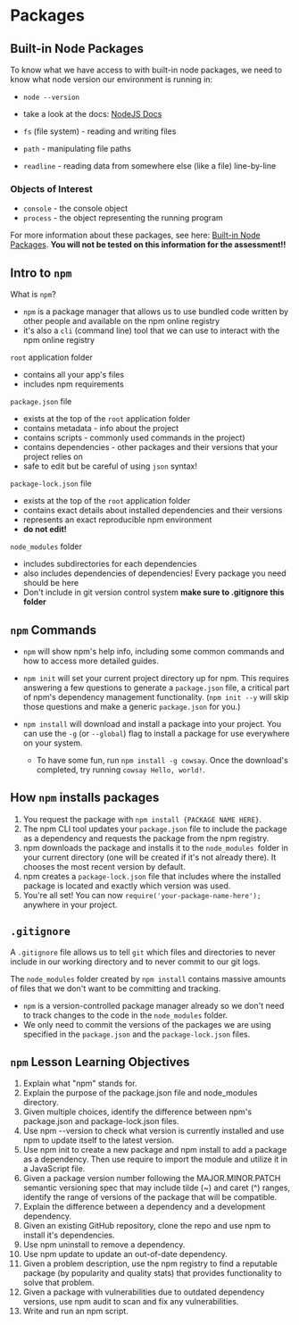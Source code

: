 # Packages

## Built-in Node Packages

To know what we have access to with built-in node packages, we need to know what node version our environment is running in:
- `node --version`
- take a look at the docs: [NodeJS Docs]

- `fs` (file system) - reading and writing files
- `path` - manipulating file paths
- `readline` - reading data from somewhere else (like a file) line-by-line

### Objects of Interest
- `console` - the console object
- `process` - the object representing the running program

For more information about these packages, see here: [Built-in Node Packages]. **You will not be tested on this information for the assessment!!**

## Intro to `npm`

What is `npm`?
- `npm` is a package manager that allows us to use bundled code written by other people and available on the npm online registry
- it's also a `cli` (command line) tool that we can use to interact with the npm online registry

`root` application folder
- contains all your app's files
- includes npm requirements

`package.json` file
- exists at the top of the `root` application folder
- contains metadata - info about the project
- contains scripts - commonly used commands in the project)
- contains dependencies - other packages and their versions that your project relies on
- safe to edit but be careful of using `json` syntax!

`package-lock.json` file
- exists at the top of the `root` application folder
- contains exact details about installed dependencies and their versions
- represents an exact reproducible npm environment
- **do not edit!**

`node_modules` folder
- includes subdirectories for each dependencies
- also includes dependencies of dependencies! Every package you need should be here
- Don't include in git version control system **make sure to .gitignore this folder** 

## `npm` Commands

- `npm` will show npm's help info, including some common commands and how to access more detailed guides.

- `npm init` will set your current project directory up for npm. This requires answering a few questions to generate a `package.json` file, a critical part of npm's dependency management functionality. (`npm init --y` will skip those questions and make a generic `package.json` for you.)

- `npm install` will download and install a package into your project. You can use the `-g` (or `--global`) flag to install a package for use everywhere on your system. 
  - To have some fun, run `npm install -g cowsay`. Once the download's completed, try running `cowsay Hello, world!`.

## How `npm` installs packages

1. You request the package with `npm install {PACKAGE NAME HERE}`.
2. The npm CLI tool updates your `package.json` file to include the package as a dependency and requests the package from the npm registry.
3. npm downloads the package and installs it to the `node_modules `folder in your current directory (one will be created if it's not already there). It chooses the most recent version by default.
4. npm creates a `package-lock.json` file that includes where the installed package is located and exactly which version was used.
5. You're all set! You can now `require('your-package-name-here');` anywhere in your project.

## `.gitignore`

A `.gitignore` file allows us to tell `git` which files and directories to never include in our working directory and to never commit to our git logs.

The `node_modules` folder created by `npm install` contains massive amounts of files that we don't want to be committing and tracking.
- `npm` is a version-controlled package manager already so we don't need to track changes to the code in the `node_modules` folder.
- We only need to commit the versions of the packages we are using specified in the `package.json` and the `package-lock.json` files.

## `npm` Lesson Learning Objectives

1. Explain what "npm" stands for.
2. Explain the purpose of the package.json file and node_modules directory.
3. Given multiple choices, identify the difference between npm's package.json and package-lock.json files.
4. Use npm --version to check what version is currently installed and use npm to update itself to the latest version.
5. Use npm init to create a new package and npm install to add a package as a dependency. Then use require to import the module and utilize it in a JavaScript file.
6. Given a package version number following the MAJOR.MINOR.PATCH semantic versioning spec that may include tilde (~) and caret (^) ranges, identify the range of versions of the package that will be compatible.
7. Explain the difference between a dependency and a development dependency.
8. Given an existing GitHub repository, clone the repo and use npm to install it's dependencies.
9. Use npm uninstall to remove a dependency.
10. Use npm update to update an out-of-date dependency.
11. Given a problem description, use the npm registry to find a reputable package (by popularity and quality stats) that provides functionality to solve that problem.
12. Given a package with vulnerabilities due to outdated dependency versions, use npm audit to scan and fix any vulnerabilities.
13. Write and run an npm script.

[NodeJS Docs]: https://nodejs.org/en/docs/
[Built-in Node Packages]: ./built-in-node-packages.md